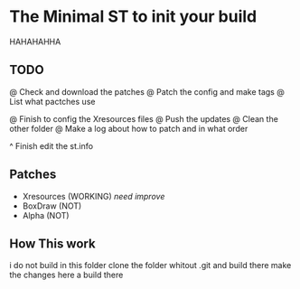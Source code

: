 # The Minimal ST to init your build
HAHAHAHHA

## TODO
@ Check and download the patches
@ Patch the config and make tags
@ List what pactches use

@ Finish to config the Xresources files
@ Push the updates 
@ Clean the other folder
@ Make a log about how to patch and in what order


^ Finish edit the st.info




## Patches
- Xresources (WORKING) *need improve*
- BoxDraw (NOT)
- Alpha (NOT)



## How This work
i do not build in this folder clone the folder whitout
.git and build there make the changes here a build there

